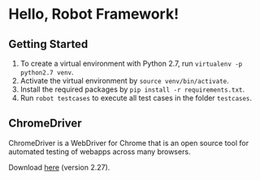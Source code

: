 # Hello, Robot Framework!

## Getting Started

1. To create a virtual environment with Python 2.7, run `virtualenv -p python2.7 venv`.
2. Activate the virtual environment by `source venv/bin/activate`.
3. Install the required packages by `pip install -r requirements.txt`.
4. Run `robot testcases` to execute all test cases in the folder `testcases`.

## ChromeDriver

ChromeDriver is a WebDriver for Chrome that is an open source tool for automated testing of webapps across many browsers.

Download [here](https://chromedriver.storage.googleapis.com/index.html?path=2.27/) (version 2.27).

